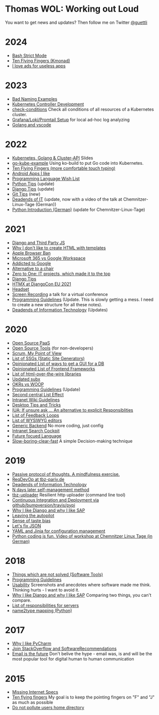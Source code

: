 # Thomas WOL: Working out Loud

You want to get news and updates? Then follow me on Twitter [@guettli](https://twitter.com/guettli)

# 2024

* [Bash Strict Mode](https://github.com/guettli/bash-strict-mode)
* [Ten Flying Fingers (Kmonad)](https://github.com/guettli/ten-flying-fingers)
* [I love ads for useless apps](https://github.com/guettli/i-love-ads-for-useless-apps)

# 2023

* [Bad Naming Examples](https://github.com/guettli/bad-naming-examples/tree/main)
* [Kubernetes Controller Development](https://github.com/guettli/kubernetes-controller-development)
* [check-conditions](https://github.com/guettli/check-conditions) Check all conditions of all resources of a Kubernetes cluster.
* [Grafana/Loki/Promtail Setup](https://github.com/guettli/local-grafana) for local ad-hoc log analyzing
* [Golang and vscode](https://github.com/guettli/golang-and-vscode)

# 2022

* [Kubernetes, Golang & Cluster-API](https://docs.google.com/presentation/d/1VG0XtUK48aJ7FITC9A7vuiI9h8YLRBgqHq7oqxFiofY/edit#slide=id.g16c3fde7cd8_0_79) Slides
* [go-kube-example](//github.com/guettli/go-kube-example) Using ko-build to put Go code into Kubernetes.
* [Ten Flying Fingers (more comfortable touch typing)](https://github.com/guettli/ten-flying-fingers)
* [Android Apps I like](//github.com/guettli/android-apps-i-like)
* [Programming Language Wish List](https://github.com/guettli/programming-language-wish-list)
* [Python Tips](https://github.com/guettli/python-tips) (update)
* [Django Tips](https://github.com/guettli/django-tips) (update)
* [Git Tips](https://github.com/guettli/git-tips) (new)
* [Deadends of IT](https://github.com/guettli/deadends-of-it) (update, now with a video of the talk at Chemnitzer-Linux-Tage (German))
* [Python Introduction (German)](https://www.thomas-guettler.de/vortraege/python/einfuehrung.html) (update for Chemnitzer-Linux-Tage)

# 2021

* [Django and Third Party JS](https://github.com/guettli/django-and-third-party-js)
* [Why I don't like to create HTML with templates](https://github.com/guettli/why-i-dont-like-templates)
* [Apple Browser Ban](https://github.com/guettli/apple-browser-ban)
* [Microsoft 365 vs Google Workspace](https://github.com/guettli/Microsoft-365-vs-Google-Workspace)
* [Addicted to Google](https://github.com/guettli/addicted-to-google)
* [Alternative to a chair](https://github.com/guettli/alternative-to-a-chair)
* [Zero to One: IT projects, which made it to the top](https://github.com/guettli/zero-to-one)
* [Django Tips](https://github.com/guettli/django-tips)
* [HTMX at DjangoCon EU 2021](https://docs.google.com/presentation/d/1Gx1UGVAgD2ALLOucsIm9myF5mDflbP06-M6_d-RdZAY/edit#slide=id.p)
* [Headset](//github.com/guettli/headset)
* [Screen Recording](https://github.com/guettli/screen-recording) a talk for a virtual conference
* [Programming Guidelines](https://github.com/guettli/programming-guidelines) (Update. This is slowly getting a mess. I need to create a new structure for all these notes).
* [Deadends of Information Technology](https://github.com/guettli/deadends-of-it) (Updates)

# 2020
* [Open Source PaaS](https://github.com/guettli/open-source-paas/)
* [Open Source Tools](https://github.com/guettli/open-source-tools) (for non-developers)
* [Scrum, My Point of View](https://github.com/guettli/scrum)
* [List of SSGs (Static Site Generators)](https://github.com/guettli/static-site-generators)
* [Opinionated List of ways to get a GUI for a DB](https://github.com/guettli/gui4db)
* [Opinionated List of Frontend Frameworks](https://github.com/guettli/front-end-frameworks)
* [List of html-over-the-wire libraries](https://github.com/guettli/html-over-the-wire)
* [Updated subx](https://github.com/guettli/subx)
* [OKRs vs WOOP](https://github.com/guettli/okrs-vs-woop)
* [Programming Guidelines](https://github.com/guettli/programming-guidelines) (Update)
* [Second central List Effect](https://github.com/guettli/second-central-list-effect)
* [Intranet Wiki Guidelines](https://github.com/guettli/intranet-wiki-guidelines)
* [Desktop Tips and Tricks](https://github.com/guettli/desktop-tips-and-tricks)
* [IUA: If unsure ask ... An alternative to explicit Responsiblities](https://github.com/guettli/IUA)
* [List of Feedback Loops](https://github.com/guettli/list-of-feedback-loops)
* [List of WYSIWYG editors](https://github.com/guettli/wysiwyg)
* [Generic Backend](https://github.com/guettli/generic-backend) No more coding, just config
* [Intranet Search Cockpit](https://github.com/guettli/intranet-search-cockpit) 
* [Future focued Language](https://github.com/guettli/future-focused-language)
* [Slow-boring-clear-fast](https://github.com/guettli/slow-boring-clear-fast) A simple Decision-making technique

# 2019
* [Passive protocol of thoughts. A mindfulness exercise.](https://github.com/guettli/passive-protocol-of-thoughts)
* [ReqDevOp at tbz-pariv.de](https://github.com/ChemnitzerWebDevs/slides/blob/master/2019/01-January/22-reqdevop-at-tbzpariv.md)
* [Deadends of Information Technology](https://github.com/guettli/deadends-of-it)
* [N days later self-management method](https://github.com/guettli/n-days-later-method)
* [tbz-uploader](https://github.com/tbz-pariv/tbzuploader) Resilient http uploader (command line tool)
* [Continuous Integration and Deployment via github/bumpversion/travis/pypi](https://github.com/guettli/github-travis-bumpversion-pypi)
* [Why I like Django and why I like SAP](https://github.com/guettli/why-i-like-django-and-sap)
* [Leaving the autopilot](https://github.com/guettli/leaving-the-autopilot)
* [Sense of taste bias](https://github.com/guettli/sense-of-taste-bias)
* [Let's fix JSON](https://github.com/guettli/lets-fix-json)
* [YAML and Jinja for configuration management](https://github.com/guettli/yaml-and-Jinja-for-configuration-management)
* [Python coding is fun. Video of workshop at Chemnitzer Linux Tage (in German)](https://www.youtube.com/watch?v=UDaRn_y3eo4)

# 2018 

* [Things which are not solved (Software Tools)](https://github.com/guettli/not-solved-yet)
* [Programming Guidelines](https://github.com/guettli/programming-guidelines)
* [Usability](https://github.com/guettli/usability) Screenshots and anecdotes where software made me think. Thinking hurts - I want to avoid it.
* [Why I like Django and why I like SAP](https://github.com/guettli/why-i-like-django-and-sap) Comparing two things, you can't compare.
* [List of responsibilities for servers](https://github.com/guettli/server-responsibilities)
* [name2type mapping (Python)](https://github.com/guettli/python-name2type-mapping)

# 2017
* [Why I like PyCharm](https://github.com/guettli/why-i-like-pycharm)
* [Join StackOverflow and SoftwareRecommendations](https://github.com/guettli/join-stackoverflow-and-softwarerecs)
* [Email is the future](https://github.com/guettli/email-is-the-future) Don't belive the hype - email was, is and will be the most popular tool for digital human to human communication

# 2015
* [Missing Internet Specs](https://github.com/guettli/missing-internet-specs)
* [Ten flying fingers](https://github.com/guettli/ten-flying-fingers) My goal is to keep the pointing fingers on "F" and "J" as much as possible
* [Do not pollute users home directory](https://github.com/guettli/do-not-pollute-users-home-directory)
